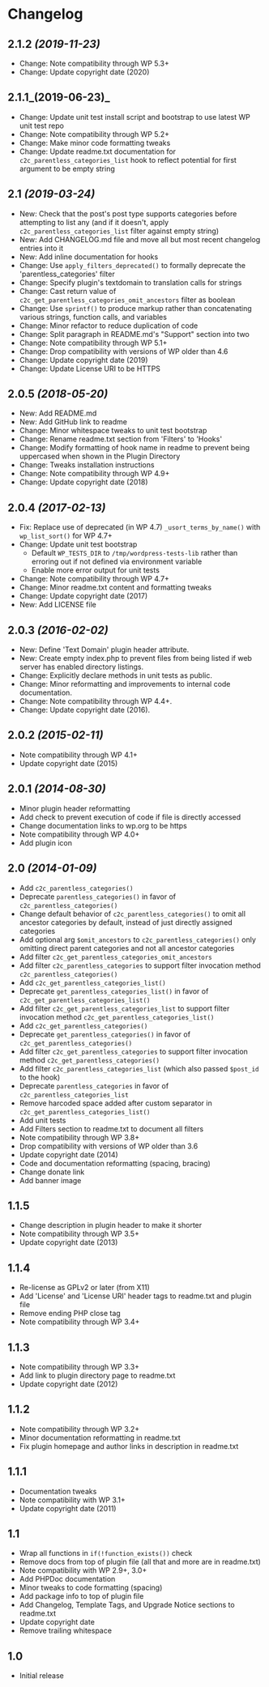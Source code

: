# Changelog

## 2.1.2 _(2019-11-23)_
* Change: Note compatibility through WP 5.3+
* Change: Update copyright date (2020)

## 2.1.1_(2019-06-23)_
* Change: Update unit test install script and bootstrap to use latest WP unit test repo
* Change: Note compatibility through WP 5.2+
* Change: Make minor code formatting tweaks
* Change: Update readme.txt documentation for `c2c_parentless_categories_list` hook to reflect potential for first argument to be empty string

## 2.1 _(2019-03-24)_
* New: Check that the post's post type supports categories before attempting to list any (and if it doesn't, apply `c2c_parentless_categories_list` filter against empty string)
* New: Add CHANGELOG.md file and move all but most recent changelog entries into it
* New: Add inline documentation for hooks
* Change: Use `apply_filters_deprecated()` to formally deprecate the 'parentless_categories' filter
* Change: Specify plugin's textdomain to translation calls for strings
* Change: Cast return value of `c2c_get_parentless_categories_omit_ancestors` filter as boolean
* Change: Use `sprintf()` to produce markup rather than concatenating various strings, function calls, and variables
* Change: Minor refactor to reduce duplication of code
* Change: Split paragraph in README.md's "Support" section into two
* Change: Note compatibility through WP 5.1+
* Change: Drop compatibility with versions of WP older than 4.6
* Change: Update copyright date (2019)
* Change: Update License URI to be HTTPS

## 2.0.5 _(2018-05-20)_
* New: Add README.md
* New: Add GitHub link to readme
* Change: Minor whitespace tweaks to unit test bootstrap
* Change: Rename readme.txt section from 'Filters' to 'Hooks'
* Change: Modify formatting of hook name in readme to prevent being uppercased when shown in the Plugin Directory
* Change: Tweaks installation instructions
* Change: Note compatibility through WP 4.9+
* Change: Update copyright date (2018)

## 2.0.4 _(2017-02-13)_
* Fix: Replace use of deprecated (in WP 4.7) `_usort_terms_by_name()` with `wp_list_sort()` for WP 4.7+
* Change: Update unit test bootstrap
    * Default `WP_TESTS_DIR` to `/tmp/wordpress-tests-lib` rather than erroring out if not defined via environment variable
    * Enable more error output for unit tests
* Change: Note compatibility through WP 4.7+
* Change: Minor readme.txt content and formatting tweaks
* Change: Update copyright date (2017)
* New: Add LICENSE file

## 2.0.3 _(2016-02-02)_
* New: Define 'Text Domain' plugin header attribute.
* New: Create empty index.php to prevent files from being listed if web server has enabled directory listings.
* Change: Explicitly declare methods in unit tests as public.
* Change: Minor reformatting and improvements to internal code documentation.
* Change: Note compatibility through WP 4.4+.
* Change: Update copyright date (2016).

## 2.0.2 _(2015-02-11)_
* Note compatibility through WP 4.1+
* Update copyright date (2015)

## 2.0.1 _(2014-08-30)_
* Minor plugin header reformatting
* Add check to prevent execution of code if file is directly accessed
* Change documentation links to wp.org to be https
* Note compatibility through WP 4.0+
* Add plugin icon

## 2.0 _(2014-01-09)_
* Add `c2c_parentless_categories()`
* Deprecate `parentless_categories()` in favor of `c2c_parentless_categories()`
* Change default behavior of `c2c_parentless_categories()` to omit all ancestor categories by default, instead of just directly assigned categories
* Add optional arg `$omit_ancestors` to `c2c_parentless_categories()` only omitting direct parent categories and not all ancestor categories
* Add filter `c2c_get_parentless_categories_omit_ancestors`
* Add filter `c2c_parentless_categories` to support filter invocation method `c2c_parentless_categories()`
* Add `c2c_get_parentless_categories_list()`
* Deprecate `get_parentless_categories_list()` in favor of `c2c_get_parentless_categories_list()`
* Add filter `c2c_get_parentless_categories_list` to support filter invocation method `c2c_get_parentless_categories_list()`
* Add `c2c_get_parentless_categories()`
* Deprecate `get_parentless_categories()` in favor of `c2c_get_parentless_categories()`
* Add filter `c2c_get_parentless_categories` to support filter invocation method `c2c_get_parentless_categories()`
* Add filter `c2c_parentless_categories_list` (which also passed `$post_id` to the hook)
* Deprecate `parentless_categories` in favor of `c2c_parentless_categories_list`
* Remove harcoded space added after custom separator in `c2c_get_parentless_categories_list()`
* Add unit tests
* Add Filters section to readme.txt to document all filters
* Note compatibility through WP 3.8+
* Drop compatibility with versions of WP older than 3.6
* Update copyright date (2014)
* Code and documentation reformatting (spacing, bracing)
* Change donate link
* Add banner image

## 1.1.5
* Change description in plugin header to make it shorter
* Note compatibility through WP 3.5+
* Update copyright date (2013)

## 1.1.4
* Re-license as GPLv2 or later (from X11)
* Add 'License' and 'License URI' header tags to readme.txt and plugin file
* Remove ending PHP close tag
* Note compatibility through WP 3.4+

## 1.1.3
* Note compatibility through WP 3.3+
* Add link to plugin directory page to readme.txt
* Update copyright date (2012)

## 1.1.2
* Note compatibility through WP 3.2+
* Minor documentation reformatting in readme.txt
* Fix plugin homepage and author links in description in readme.txt

## 1.1.1
* Documentation tweaks
* Note compatibility with WP 3.1+
* Update copyright date (2011)

## 1.1
* Wrap all functions in `if(!function_exists())` check
* Remove docs from top of plugin file (all that and more are in readme.txt)
* Note compatibility with WP 2.9+, 3.0+
* Add PHPDoc documentation
* Minor tweaks to code formatting (spacing)
* Add package info to top of plugin file
* Add Changelog, Template Tags, and Upgrade Notice sections to readme.txt
* Update copyright date
* Remove trailing whitespace

## 1.0
* Initial release
